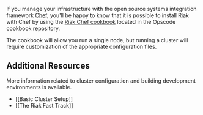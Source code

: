 If you manage your infrastructure with the open source systems integration framework [Chef](http://www.opscode.com/chef/), you'll be happy to know that it is possible to install
Riak with Chef by using the [Riak Chef cookbook](http://community.opscode.com/cookbooks/riak) located in the Opscode cookbook repository.

The cookbook will allow you run a single node, but running a cluster
will require customization of the appropriate configuration files.


## Additional Resources
More information related to cluster configuration and building development environments is available.

* [[Basic Cluster Setup]]
* [[The Riak Fast Track]]
